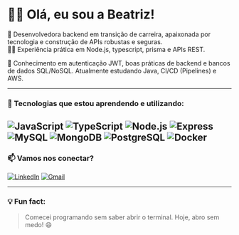 # 👩‍💻 Olá, eu sou a Beatriz!

🎯 Desenvolvedora backend em transição de carreira, apaixonada por tecnologia e construção de APIs robustas e seguras.  
👩‍💻 Experiência prática em Node.js, typescript, prisma e APIs REST.

🔐 Conhecimento em autenticação JWT, boas práticas de backend e bancos de dados SQL/NoSQL. Atualmente estudando Java, CI/CD (Pipelines) e AWS.

---

### 🚀 Tecnologias que estou aprendendo e utilizando:
![JavaScript](https://img.shields.io/badge/-JavaScript-F7DF1E?logo=javascript&logoColor=black&style=for-the-badge)
![TypeScript](https://img.shields.io/badge/-TypeScript-3178C6?logo=typescript&logoColor=white&style=for-the-badge)
![Node.js](https://img.shields.io/badge/-Node.js-339933?logo=node.js&logoColor=white&style=for-the-badge)
![Express](https://img.shields.io/badge/-Express-000000?logo=express&logoColor=white&style=for-the-badge)
![MySQL](https://img.shields.io/badge/-MySQL-4479A1?logo=mysql&logoColor=white&style=for-the-badge)
![MongoDB](https://img.shields.io/badge/-MongoDB-47A248?logo=mongodb&logoColor=white&style=for-the-badge)
![PostgreSQL](https://img.shields.io/badge/-PostgreSQL-336791?logo=postgresql&logoColor=white&style=for-the-badge)
![Docker](https://img.shields.io/badge/-Docker-2496ED?logo=docker&logoColor=white&style=for-the-badge)
---

### 📫 Vamos nos conectar?
[![LinkedIn](https://img.shields.io/badge/-LinkedIn-0A66C2?style=for-the-badge&logo=linkedin&logoColor=white)](https://linkedin.com/in/seu-link-aqui)
[![Gmail](https://img.shields.io/badge/-Gmail-D14836?style=for-the-badge&logo=gmail&logoColor=white)](mailto:seuemail@gmail.com)

---

### 💡 Fun fact:
> Comecei programando sem saber abrir o terminal. Hoje, abro sem medo! 😄


